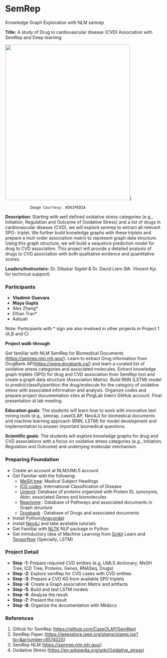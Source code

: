 # SemRep

Knowledge Graph Exploration with NLM semrep

**Title:** A study of Drug to cardiovascular disease (CVD) Association with SemRep and Deep learning

<img src="https://upload.wikimedia.org/wikipedia/commons/thumb/7/7c/Free_Radical_Toxicity.svg/600px-Free_Radical_Toxicity.svg.png" width="400" height="500"></img>)

               Image Courtesy: WIKIPEDIA

**Description**: Starting with well defined oxidative stress categories (e.g., Initiation, Regulation and Outcome of Oxidative Stress) and a list of drugs in cardiovascular disease (CVD), we will explore semrep to extract all relevant SPO- triplet. We further build knowledge graphs with these triplets and prepare a muli-order association matrix to represent graph data structure. Using this graph structure, we will build a sequence prediction model for drug to CVD association. This project will provide a detailed analysis of drugs to CVD association with both qualitative evidence and quantitative scores.

**Leaders/Instructors:**
Dr. Dibakar Sigdel & Dr. David Liem (Mr. Vincent Kyi for technical support)

### Participants
- **Vladimir Guevara**
- **Maya Gupta**
- Alex Zhang*
- Ethan Tran*
- Aaliyah

Note: Participants with * sign are also involved in other projects in Project 1 (A,B and C)

**Project walk-through**

Get familiar with NLM SemRep for Biomedical Documents (https://semrep.nlm.nih.gov/).
Learn to extract Drug information from DrugBank API(https://www.drugbank.ca/) and learn a curated list of oxidative stress categories and associated molecules.
Extract knowledge graph triplets (SPO) for drug and CVD association from SemRep tool and create a graph data structure (Association Matrix).
Build RNN (LSTM)  model to predict/classify/partition the drug/molecule for the category of oxidative stress with associated information and analysis.
Organize codes and prepare project documentation sites at PingLab Intern GitHub account.
Final presentation at lab meeting.

**Education goals**: The students will learn how to work with innovative text mining tools (e.g., semrap, caseOLAP, Neo4J)  for biomedical documents and machine learning approach (RNN, LSTM)  for model development and implementation to answer important biomedical questions.

**Scientific goals**: The students will explore knowledge graphs for drug and CVD associations with a focus on oxidative stress categories (e.g., Initiation, Regulation and Outcome) and underlying molecular mechanism.


### Preparing Foundation
- Create an account at NLM/UMLS account
- Get Familiar with the following:
    - [MeSH tree](https://meshb.nlm.nih.gov/treeView): Madical Subject Headings
    - [ICD codes](https://icd.who.int/browse11/l-m/en): International Classification of Disease
    - [Uniprot](https://www.uniprot.org): Database of proteins organized with Protein ID, synonyms, Abbr, associated Genes and biomolecules
    - [Reactome](https://reactome.org) : Database of Pathways and associated documents in Graph structure
    - [Drugbank](https://www.drugbank.ca) : Database of Drugs and associated documents
- Install Python([Anaconda](https://www.anaconda.com/products/individual))
- Install [Neo4J](https://neo4j.com/) and take available tutorials
- Get Familiar with [NLTK](https://www.nltk.org/) NLP package in Python
- Get introductory idea of Machine Learning from [Scikit](https://scikit-learn.org/stable) Learn and [Tensorflow](https://www.tensorflow.org/) (Specially, LSTM)

### Project Detail

- **Step -1**: Prepare required CVD entities (e.g, UMLS dictionary, MeSH Tree, ICD Tree, Proteins, Genes, RNASeq, Drugs)
- **Step -2**: Explore semRep for CVD cases with CVD entities
- **Step -3**: Prepare a CVD KG from available SPO triplets
- **Step -4**: Create a Graph association Matrix and artifacts
- **Step -5**: Build and test LSTM models
- **Step -6**: Analyse the result
- **Step -7**: Present the result
- **Step -8**: Organize the documentation with Mkdocs


### References

1. Github for SemRep (https://github.com/CaseOLAP/SemRep)
2. SemRep Paper (https://ieeexplore.ieee.org/stamp/stamp.jsp?tp=&arnumber=8574025)
3. SemRep NLM (https://semrep.nlm.nih.gov/)
4. Oxidative Stress (https://en.wikipedia.org/wiki/Oxidative_stress)
